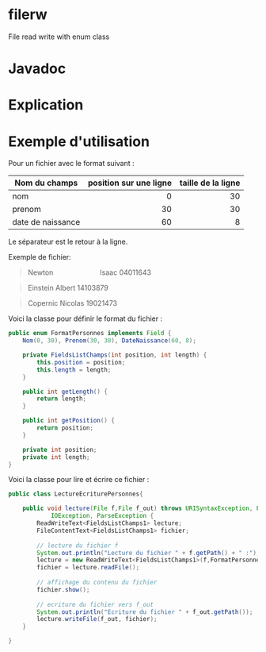 filerw
======

File read write with enum class  

Javadoc
=======



Explication
===========


Exemple d'utilisation
=====================

Pour un fichier avec le format suivant :

| Nom du champs | position sur une ligne | taille de la ligne |
| ------------- |--------------:| -----:|
| nom     | 0 | 30 |
| prenom  | 30 | 30 |
| date de naissance | 60 | 8 |


Le séparateur est le retour à la ligne.

Exemple de fichier:

>Newton&nbsp;&nbsp;&nbsp;&nbsp;&nbsp;&nbsp;&nbsp;&nbsp;&nbsp;&nbsp;&nbsp;&nbsp;&nbsp;&nbsp;&nbsp;&nbsp;&nbsp;&nbsp;&nbsp;&nbsp;&nbsp;&nbsp;&nbsp;&nbsp;Isaac                         04011643

>Einstein                      Albert                        14103879

>Copernic                      Nicolas                       19021473

Voici la classe pour définir le format du fichier :
```java
public enum FormatPersonnes implements Field {
	Nom(0, 30), Prenom(30, 30), DateNaissance(60, 8);

	private FieldsListChamps(int position, int length) {
		this.position = position;
		this.length = length;
	}

	public int getLength() {
		return length;
	}

	public int getPosition() {
		return position;
	}

	private int position;
	private int length;
}
```

Voici la classe pour lire et écrire ce fichier :
```java
public class LectureEcriturePersonnes{

	public void lecture(File f,File f_out) throws URISyntaxException, FileNotFoundException,
			IOException, ParseException {
		ReadWriteText<FieldsListChamps1> lecture;
		FileContentText<FieldsListChamps1> fichier;
		
		// lecture du fichier f
		System.out.println("Lecture du fichier " + f.getPath() + " :");
		lecture = new ReadWriteText<FieldsListChamps1>(f,FormatPersonnes.class);
		fichier = lecture.readFile();
		
		// affichage du contenu du fichier
		fichier.show();
		
		// ecriture du fichier vers f_out
		System.out.println("Ecriture du fichier " + f_out.getPath());
		lecture.writeFile(f_out, fichier);
	}

}
```

